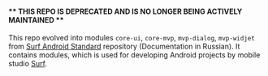 #### ** THIS REPO IS DEPRECATED AND IS NO LONGER BEING ACTIVELY MAINTAINED **

This repo evolved into modules `core-ui`, `core-mvp`, `mvp-dialog`, `mvp-widjet` from [Surf Android Standard](https://bitbucket.org/surfstudio/android-standard/) repository (Documentation in Russian). It contains modules, which is used for developing Android projects by mobile studio [Surf](http://surfstudio.ru/).
